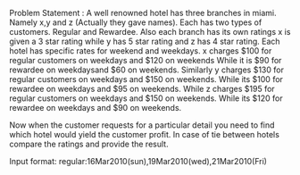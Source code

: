 Problem Statement :
A well renowned hotel has three branches in miami. Namely x,y and z (Actually they gave names). Each has two types of customers. Regular and Rewardee. Also each branch has its own ratings x is given a 3 star rating while y has 5 star rating and z has 4 star rating. 
Each hotel has specific rates for weekend and weekdays. x charges $100 for regular customers on weekdays and $120 on weekends While it is $90 for rewardee on weekdaysand $60 on weekends.
Similarly y charges $130 for regular customers on weekdays and $150 on weekends. While its $100 for rewardee on weekdays and $95 on weekends. 
While z charges $195 for regular customers on weekdays and $150 on weekends. While its $120 for rewardee on weekdays and $90 on weekends.

Now when the customer requests for a particular detail you need to find which hotel would yield the customer profit.
In case of tie between hotels compare the ratings and provide the result.

Input format: regular:16Mar2010(sun),19Mar2010(wed),21Mar2010(Fri)